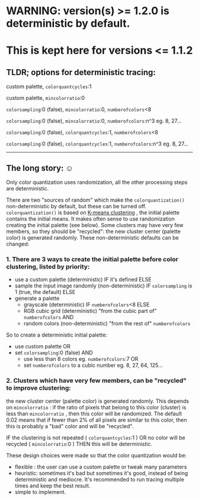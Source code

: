 ﻿
# WARNING: version(s) >= 1.2.0 is deterministic by default.
# This is kept here for versions <= 1.1.2

## TLDR; options for deterministic tracing:

custom palette, `colorquantcycles`:1

custom palette, `mincolorratio`:0

`colorsampling`:0 (false), `mincolorratio`:0, `numberofcolors`<8

`colorsampling`:0 (false), `mincolorratio`:0, `numberofcolors`:n^3 eg. 8, 27...

`colorsampling`:0 (false), `colorquantcycles`:1, `numberofcolors`<8

`colorsampling`:0 (false), `colorquantcycles`:1, `numberofcolors`:n^3 eg. 8, 27...

---

## The long story: ☺

Only color quantization uses randomization, all the other processing steps are deterministic.

There are two "sources of random" which make the `colorquantization()` non-deterministic by default, but these can be turned off. `colorquantization()` is based on [K-means clustering](https://en.wikipedia.org/wiki/K-means_clustering) , the initial palette contains the initial means. It makes often sense to use randomization creating the initial palette (see below). Some clusters may have very few members, so they should be "recycled": the new cluster center (palette color) is generated randomly. These non-deterministic defaults can be changed:

### 1. There are 3 ways to create the initial palette before color clustering, listed by priority:
- use a custom palette (deterministic) IF it's defined ELSE
- sample the input image randomly (non-deterministic) IF `colorsampling` is 1 (true, the default) ELSE 
- generate a palette
  - grayscale (deterministic) IF `numberofcolors`<8 ELSE
  - RGB cubic grid (deterministic) "from the cubic part of" `numberofcolors` AND
  - random colors (non-deterministic) "from the rest of" `numberofcolors`

So to create a deterministic initial palette: 
- use custom palette OR 
- set `colorsampling`:0 (false) AND 
  - use less than 8 colors eg. `numberofcolors`:7 OR
  - set `numberofcolors` to a cubic number eg. 8, 27, 64, 125...

### 2. Clusters which have very few members, can be "recycled" to improve clustering: 
the new cluster center (palette color) is generated randomly. This depends on `mincolorratio` : if the ratio of pixels that belong to this color (cluster) is less than `mincolorratio` , then this color will be randomized. The default 0.02 means that if fewer than 2% of all pixels are similar to this color, then this is probably a "bad" color and will be "recycled".

IF the clustering is not repeated ( `colorquantcycles`:1 ) OR no color will be recycled ( `mincolorratio`:0 ) THEN this will be deterministic.

These design choices were made so that the color quantization would be:
- flexible : the user can use a custom palette or tweak many parameters
- heuristic: sometimes it's bad but sometimes it's good, instead of being deterministic and mediocre. It's recommended to run tracing multiple times and keep the best result.
- simple to implement.

